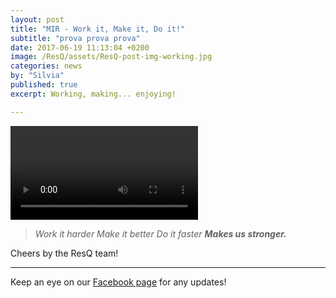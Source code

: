 ```yaml
---
layout: post
title: "MIR - Work it, Make it, Do it!"
subtitle: "prova prova prova"
date: 2017-06-19 11:13:04 +0200
image: /ResQ/assets/ResQ-post-img-working.jpg
categories: news
by: "Silvia"
published: true
excerpt: Working, making... enjoying!

---
```


<video id="ResQ-working" preload controls>
    <source src="https://opencarecc.github.io/ResQ/assets/ResQ-post-video-working-480.mov" type="video/mp4" />

</video>

<blockquote><i>Work it harder
Make it better
Do it faster
<b>Makes us stronger.</b>
</i></blockquote>

Cheers by the ResQ team!

***

Keep an eye on our [Facebook page](https://www.facebook.com/ResQ-121899991732625/) for any updates!
